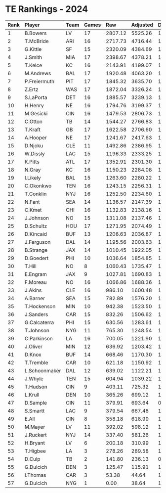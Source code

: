 # TE Rankings - 2024

| Rank | Player        | Team | Games | Raw     | Adjusted | Difficulty | Avg/Game | Typical | Consistency | Trend    |
| :----| :-------------| :----| :-----| :-------| :--------| :----------| :--------| :-------| :-----------| :--------|
| 1    | B.Bowers      | LV   | 17    | 2807.12 | 5525.26  | 1.031      | 325.02   | 279.76  | 7/2/8       | +129.3%  |
| 2    | T.McBride     | ARI  | 16    | 2717.73 | 4716.44  | 1.018      | 294.78   | 351.44  | 11/1/4      | +116.1%  |
| 3    | G.Kittle      | SF   | 15    | 2320.09 | 4384.69  | 1.019      | 292.31   | 315.97  | 6/3/6       | +125.8%  |
| 4    | J.Smith       | MIA  | 17    | 2398.67 | 4378.21  | 1.012      | 257.54   | 262.52  | 9/0/8       | +203.8%  |
| 5    | T.Kelce       | KC   | 16    | 2143.91 | 4199.07  | 1.015      | 262.44   | 276.14  | 8/2/6       | +179.3%  |
| 6    | M.Andrews     | BAL  | 17    | 1920.48 | 4063.20  | 1.023      | 239.01   | 220.34  | 6/1/10      | +193.7%  |
| 7    | P.Freiermuth  | PIT  | 17    | 1845.32 | 3635.70  | 1.027      | 213.86   | 218.06  | 7/2/8       | +98.5%   |
| 8    | Z.Ertz        | WAS  | 17    | 1872.04 | 3326.24  | 1.020      | 195.66   | 188.25  | 8/1/8       | +189.1%  |
| 9    | S.LaPorta     | DET  | 16    | 1885.57 | 3239.13  | 1.018      | 202.45   | 196.98  | 7/1/8       | +144.9%  |
| 10   | H.Henry       | NE   | 16    | 1794.76 | 3199.37  | 1.039      | 199.96   | 191.52  | 8/0/8       | +228.4%  |
| 11   | M.Gesicki     | CIN  | 16    | 1479.53 | 2806.73  | 1.033      | 175.42   | 182.31  | 10/1/5      | +333.6%  |
| 12   | C.Otton       | TB   | 14    | 1544.27 | 2766.83  | 1.021      | 197.63   | 163.50  | 6/0/8       | INACTIVE |
| 13   | T.Kraft       | GB   | 17    | 1622.58 | 2706.60  | 1.020      | 159.21   | 160.70  | 10/0/7      | +169.6%  |
| 14   | A.Hooper      | NE   | 17    | 1241.67 | 2417.63  | 1.025      | 142.21   | 142.18  | 8/3/6       | +161.1%  |
| 15   | D.Njoku       | CLE  | 11    | 1492.86 | 2386.95  | 1.025      | 217.00   | 201.33  | 5/0/6       | +189.0%  |
| 16   | W.Dissly      | LAC  | 15    | 1196.33 | 2333.25  | 1.020      | 155.55   | 161.75  | 10/0/5      | +220.2%  |
| 17   | K.Pitts       | ATL  | 17    | 1352.91 | 2301.30  | 1.014      | 135.37   | 128.66  | 8/1/8       | +393.3%  |
| 18   | N.Gray        | KC   | 16    | 1150.23 | 2284.08  | 1.015      | 142.76   | 141.85  | 9/0/7       | +335.4%  |
| 19   | I.Likely      | BAL  | 15    | 1263.60 | 2280.22  | 1.016      | 152.01   | 142.73  | 8/1/6       | +282.8%  |
| 20   | C.Okonkwo     | TEN  | 16    | 1243.15 | 2256.31  | 1.015      | 141.02   | 153.68  | 9/1/6       | +212.7%  |
| 21   | T.Conklin     | NYJ  | 16    | 1252.50 | 2234.60  | 1.025      | 139.66   | 137.36  | 6/0/10      | +194.1%  |
| 22   | N.Fant        | SEA  | 14    | 1136.57 | 2147.39  | 1.017      | 153.39   | 155.57  | 7/2/5       | +145.5%  |
| 23   | C.Kmet        | CHI  | 16    | 1132.83 | 2138.16  | 1.030      | 133.64   | 110.49  | 8/1/7       | +368.7%  |
| 24   | J.Johnson     | NO   | 15    | 1311.08 | 2137.46  | 1.031      | 142.50   | 147.05  | 9/1/5       | +122.8%  |
| 25   | D.Schultz     | HOU  | 17    | 1271.95 | 2074.49  | 1.029      | 122.03   | 110.05  | 8/0/9       | +115.8%  |
| 26   | D.Kincaid     | BUF  | 13    | 1206.63 | 2036.87  | 1.019      | 156.68   | 161.20  | 6/2/5       | +107.9%  |
| 27   | J.Ferguson    | DAL  | 14    | 1195.56 | 2003.63  | 1.015      | 143.12   | 132.44  | 6/2/6       | +136.9%  |
| 28   | B.Strange     | JAX  | 14    | 1010.45 | 1922.05  | 1.025      | 137.29   | 125.22  | 7/1/6       | +283.8%  |
| 29   | D.Goedert     | PHI  | 10    | 1036.64 | 1854.85  | 1.034      | 185.48   | 157.86  | 3/0/7       | +118.7%  |
| 30   | T.Hill        | NO   | 8     | 1060.43 | 1735.47  | 1.035      | 216.93   | 195.19  | 4/2/2       | INACTIVE |
| 31   | E.Engram      | JAX  | 9     | 1027.81 | 1690.83  | 1.025      | 187.87   | 182.91  | 3/2/4       | INACTIVE |
| 32   | F.Moreau      | NO   | 16    | 1066.86 | 1688.36  | 1.021      | 105.52   | 111.38  | 8/1/7       | +260.5%  |
| 33   | J.Akins       | CLE  | 16    | 986.10  | 1600.48  | 1.034      | 100.03   | 97.15   | 7/1/8       | +310.8%  |
| 34   | A.Barner      | SEA  | 15    | 782.89  | 1576.20  | 1.005      | 105.08   | 98.75   | 7/1/7       | +271.2%  |
| 35   | T.Hockenson   | MIN  | 10    | 942.38  | 1523.50  | 1.027      | 152.35   | 140.69  | 5/0/5       | +132.5%  |
| 36   | J.Sanders     | CAR  | 15    | 832.26  | 1506.62  | 1.013      | 100.44   | 99.72   | 9/0/6       | +669.7%  |
| 37   | G.Calcaterra  | PHI  | 15    | 630.56  | 1283.61  | 1.020      | 85.57    | 72.21   | 8/0/7       | +622.2%  |
| 38   | T.Johnson     | NYG  | 11    | 765.30  | 1248.54  | 1.015      | 113.50   | 113.51  | 5/2/4       | INACTIVE |
| 39   | C.Parkinson   | LA   | 16    | 700.05  | 1221.90  | 1.010      | 76.37    | 76.01   | 9/0/7       | +407.7%  |
| 40   | J.Oliver      | MIN  | 12    | 636.92  | 1203.42  | 1.038      | 100.28   | 94.97   | 7/0/5       | +451.4%  |
| 41   | D.Knox        | BUF  | 14    | 668.46  | 1170.30  | 1.020      | 83.59    | 79.67   | 7/1/6       | +255.5%  |
| 42   | T.Tremble     | CAR  | 10    | 621.18  | 1150.92  | 1.019      | 115.09   | 107.48  | 5/1/4       | +182.6%  |
| 43   | L.Schoonmaker | DAL  | 12    | 639.02  | 1122.21  | 1.024      | 93.52    | 101.77  | 8/0/4       | +1020.2% |
| 44   | J.Whyle       | TEN  | 15    | 604.94  | 1039.22  | 1.014      | 69.28    | 73.15   | 9/1/5       | +507.8%  |
| 45   | T.Hudson      | CIN  | 9     | 403.11  | 725.32   | 1.019      | 80.59    | 64.28   | 4/1/4       | +238.1%  |
| 46   | L.Krull       | DEN  | 10    | 365.26  | 699.12   | 1.000      | 69.91    | 70.40   | 4/2/4       | +177.2%  |
| 47   | D.Sample      | CIN  | 11    | 379.91  | 693.64   | 0.989      | 63.06    | 59.67   | 7/1/3       | +257.5%  |
| 48   | S.Smartt      | LAC  | 9     | 379.54  | 667.48   | 1.021      | 74.16    | 79.83   | 5/1/3       | +531.7%  |
| 49   | E.All         | CIN  | 8     | 358.18  | 618.99   | 1.030      | 77.37    | 85.20   | 3/1/4       | INACTIVE |
| 50   | M.Mayer       | LV   | 11    | 392.02  | 598.12   | 1.006      | 54.37    | 41.30   | 7/1/3       | +243.7%  |
| 51   | J.Ruckert     | NYJ  | 14    | 337.40  | 581.26   | 1.025      | 41.52    | 43.68   | 7/1/6       | +170.6%  |
| 52   | H.Bryant      | LV   | 6     | 200.18  | 310.99   | 1.004      | 51.83    | 43.59   | 2/0/4       | INACTIVE |
| 53   | T.Higbee      | LA   | 3     | 278.26  | 289.58   | 1.008      | 96.53    | 96.53   | 2/0/1       | N/A      |
| 54   | D.Culp        | TB   | 2     | 141.80  | 236.13   | 0.992      | 118.06   | 118.06  | 1/0/1       | N/A      |
| 55   | G.Dulcich     | DEN  | 3     | 125.47  | 115.91   | 1.025      | 38.64    | 42.12   | 2/0/2       | INACTIVE |
| 56   | I.Thomas      | CAR  | 3     | 53.38   | 44.64    | 1.017      | 14.88    | 14.88   | 1/1/1       | INACTIVE |
| 57   | G.Dulcich     | NYG  | 1     | 0.00    | 38.64    | 1.025      | 38.64    | 42.12   | 2/0/2       | INACTIVE |

